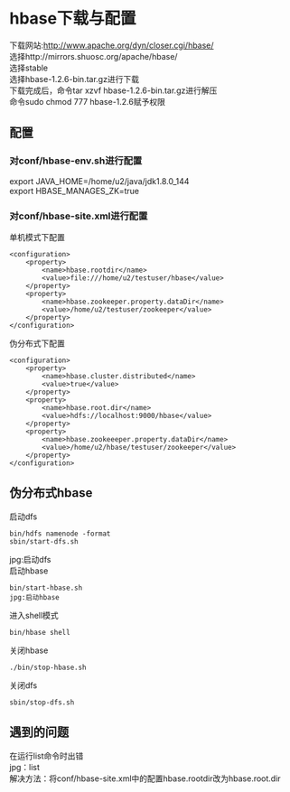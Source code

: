 # hbase下载与配置
下载网站:http://www.apache.org/dyn/closer.cgi/hbase/  
选择http://mirrors.shuosc.org/apache/hbase/  
选择stable  
选择hbase-1.2.6-bin.tar.gz进行下载  
下载完成后，命令tar xzvf hbase-1.2.6-bin.tar.gz进行解压  
命令sudo chmod 777 hbase-1.2.6赋予权限  
## 配置
### 对conf/hbase-env.sh进行配置  
export JAVA_HOME=/home/u2/java/jdk1.8.0_144  
export HBASE_MANAGES_ZK=true  
### 对conf/hbase-site.xml进行配置
单机模式下配置  
```
<configuration>
	<property>
		<name>hbase.rootdir</name>
		<value>file:///home/u2/testuser/hbase</value>
	</property>
	<property>
		<name>hbase.zookeeper.property.dataDir</name>
		<value>/home/u2/testuser/zookeeper</value>
	</property>
</configuration>
```
伪分布式下配置  
```
<configuration>
	<property>
		<name>hbase.cluster.distributed</name>
		<value>true</value>
	</property>
	<property>
		<name>hbase.root.dir</name>
		<value>hdfs://localhost:9000/hbase</value>
	</property>
	<property>
		<name>hbase.zookeeeper.property.dataDir</name>
		<value>/home/u2/hbase/testuser/zookeeper</value>
	</property>
</configuration>
```
## 伪分布式hbase
启动dfs
```
bin/hdfs namenode -format  
sbin/start-dfs.sh  
```
jpg:启动dfs  
启动hbase
```
bin/start-hbase.sh  
jpg:启动hbase
```
进入shell模式
```
bin/hbase shell  
```
关闭hbase
```
./bin/stop-hbase.sh  
```
关闭dfs
```
sbin/stop-dfs.sh  
```
## 遇到的问题
在运行list命令时出错  
jpg：list  
解决方法：将conf/hbase-site.xml中的配置hbase.rootdir改为hbase.root.dir
